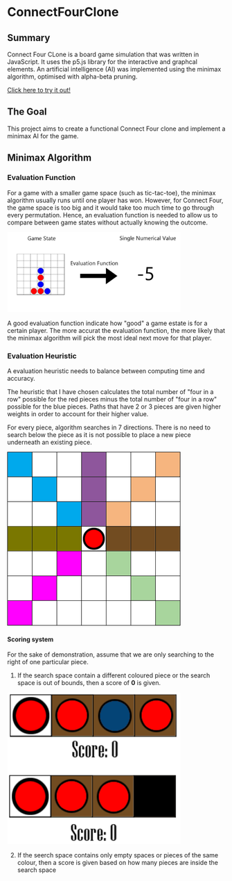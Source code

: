 # ConnectFourClone
## Summary
Connect Four CLone is a board game simulation that was written in JavaScript. It uses the p5.js library for the interactive and graphcal elements. An artificial intelligence (AI) was implemented using the minimax algorithm, optimised with alpha-beta pruning.

[Click here to try it out!](https://joelchanzhiyang.github.io/ConnectFourClone/)

## The Goal

This project aims to create a functional Connect Four clone and implement a minimax AI for the game. 

## Minimax Algorithm
### Evaluation Function
For a game with a smaller game space (such as tic-tac-toe), the minimax algorithm usually runs until one player has won. However, for Connect Four, the game space is too big and it would take too much time to go through every permutation. Hence, an evaluation function is needed to allow us to compare between game states without actually knowing the outcome. 

<img src = "./Assets/EvaluationFunction.png" style="width: 400px;"/>

A good evaluation function indicate how "good" a game estate is for a certain player. The more accurat the evaluation function, the more likely that the minimax algorithm will pick the most ideal next move for that player. 

### Evaluation Heuristic

A evaluation heuristic needs to balance between computing time and accuracy. 

The heuristic that I have chosen calculates the total number of "four in a row" possible for the red pieces minus the total number of "four in a row" possible for the blue pieces. Paths that have 2 or 3 pieces are given higher weights in order to account for their higher value. 

For every piece, algorithm searches in 7 directions. There is no need to search below the piece as it is not possible to place a new piece underneath an existing piece.

<img src = "./Assets/searchSpace.png" style="width: 400px;"/>

#### Scoring system

For the sake of demonstration, assume that we are only searching to the right of one particular piece.

1. If the search space contain a different coloured piece or the search space is out of bounds, then a score of **0** is given.

<img src = "./Assets/Score0.png" style="width: 400px;"/>

2. If the seerch space contains only empty spaces or pieces of the same colour, then a score is given based on how many pieces are inside the search space
